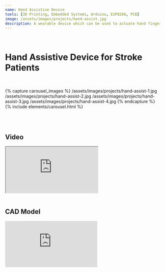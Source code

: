 ```yaml
---
name: Hand Assistive Device
tools: [3D Printing, Embedded Systems, Arduino, ESP8266, PCB]
image: /assets/images/projects/hand-assist.jpg
description: A wearable device which can be used to actuate hand fingers for patients  who lost hand motor functions
---
```


<br>

# **Hand Assistive Device for Stroke Patients**

<br>

{% capture carousel_images %}
/assets/images/projects/hand-assist-1.jpg
/assets/images/projects/hand-assist-2.jpg
/assets/images/projects/hand-assist-3.jpg
/assets/images/projects/hand-assist-4.jpg
{% endcapture %}
{% include elements/carousel.html %}

<br>
<br>

## Video

<div class="embed-responsive embed-responsive-16by9">
  <iframe class="embed-responsive-item" src="https://www.youtube.com/embed/P6YCmyWKjm4" allowfullscreen></iframe>
</div>
<br>

## CAD Model

<div class="embed-responsive embed-responsive-16by9">
<iframe src="https://myhub.autodesk360.com/ue28a719c/shares/public/SHabee1QT1a327cf2b7a670112eb3c7b5443?mode=embed" allowfullscreen="true" webkitallowfullscreen="true" mozallowfullscreen="true"  frameborder="0">
</div>